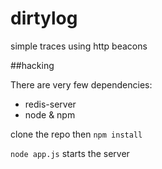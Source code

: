 # dirtylog
simple traces using http beacons

##hacking

There are very few dependencies:
- redis-server
- node & npm

clone the repo then
``` npm install ```

``` node app.js ``` starts the server
